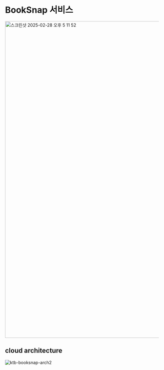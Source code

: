 # BookSnap 서비스
<img width="1038" alt="스크린샷 2025-02-28 오후 5 11 52" src="https://github.com/user-attachments/assets/a2be4190-b896-4f1d-a3a4-43752d7084ef" />

## cloud architecture
![ktb-booksnap-arch2](https://github.com/user-attachments/assets/2b57f90c-ac5f-4d27-a081-1f9529daeecd)
